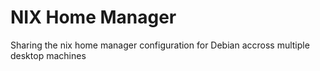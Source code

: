 # NIX Home Manager
Sharing the nix home manager configuration for Debian accross multiple desktop machines
